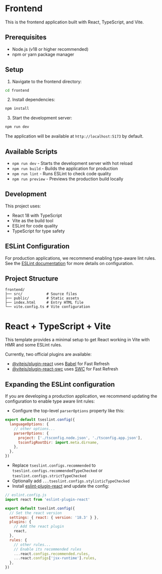 # Frontend

This is the frontend application built with React, TypeScript, and Vite.

## Prerequisites

- Node.js (v18 or higher recommended)
- npm or yarn package manager

## Setup

1. Navigate to the frontend directory:
```bash
cd frontend
```

2. Install dependencies:
```bash
npm install
```

3. Start the development server:
```bash
npm run dev
```

The application will be available at `http://localhost:5173` by default.

## Available Scripts

- `npm run dev` - Starts the development server with hot reload
- `npm run build` - Builds the application for production
- `npm run lint` - Runs ESLint to check code quality
- `npm run preview` - Previews the production build locally

## Development

This project uses:
- React 18 with TypeScript
- Vite as the build tool
- ESLint for code quality
- TypeScript for type safety

## ESLint Configuration

For production applications, we recommend enabling type-aware lint rules. See the [ESLint documentation](https://eslint.org/) for more details on configuration.

## Project Structure

```
frontend/
├── src/           # Source files
├── public/        # Static assets
├── index.html     # Entry HTML file
└── vite.config.ts # Vite configuration
```

# React + TypeScript + Vite

This template provides a minimal setup to get React working in Vite with HMR and some ESLint rules.

Currently, two official plugins are available:

- [@vitejs/plugin-react](https://github.com/vitejs/vite-plugin-react/blob/main/packages/plugin-react/README.md) uses [Babel](https://babeljs.io/) for Fast Refresh
- [@vitejs/plugin-react-swc](https://github.com/vitejs/vite-plugin-react-swc) uses [SWC](https://swc.rs/) for Fast Refresh

## Expanding the ESLint configuration

If you are developing a production application, we recommend updating the configuration to enable type aware lint rules:

- Configure the top-level `parserOptions` property like this:

```js
export default tseslint.config({
  languageOptions: {
    // other options...
    parserOptions: {
      project: ['./tsconfig.node.json', './tsconfig.app.json'],
      tsconfigRootDir: import.meta.dirname,
    },
  },
})
```

- Replace `tseslint.configs.recommended` to `tseslint.configs.recommendedTypeChecked` or `tseslint.configs.strictTypeChecked`
- Optionally add `...tseslint.configs.stylisticTypeChecked`
- Install [eslint-plugin-react](https://github.com/jsx-eslint/eslint-plugin-react) and update the config:

```js
// eslint.config.js
import react from 'eslint-plugin-react'

export default tseslint.config({
  // Set the react version
  settings: { react: { version: '18.3' } },
  plugins: {
    // Add the react plugin
    react,
  },
  rules: {
    // other rules...
    // Enable its recommended rules
    ...react.configs.recommended.rules,
    ...react.configs['jsx-runtime'].rules,
  },
})
```
